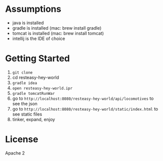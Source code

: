 Assumptions
===========

* java is installed
* gradle is installed (mac: brew install gradle)
* tomcat is installed (mac: brew install tomcat)
* intellij is the IDE of choice

Getting Started
===============
1. `git clone`
2. cd resteasy-hey-world
3. `gradle idea`
4. `open resteasy-hey-world.ipr`
5. `gradle tomcatRunWar`
6. go to `http://localhost:8080/resteasy-hey-world/api/locomotives` to see the json
7. go to `http://localhost:8080/resteasy-hey-world/static/index.html` to see static files
8. tinker, expand, enjoy

License
=======
Apache 2
